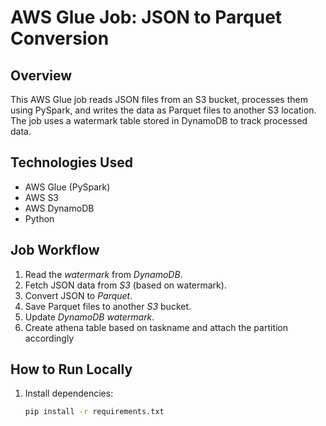 # AWS Glue Job: JSON to Parquet Conversion

## Overview
This AWS Glue job reads JSON files from an S3 bucket, processes them using PySpark, and writes the data as Parquet files to another S3 location. The job uses a watermark table stored in DynamoDB to track processed data.

## Technologies Used
- AWS Glue (PySpark)
- AWS S3
- AWS DynamoDB
- Python

## Job Workflow
1. Read the *watermark* from *DynamoDB*.
2. Fetch JSON data from *S3* (based on watermark).
3. Convert JSON to *Parquet*.
4. Save Parquet files to another *S3* bucket.
5. Update *DynamoDB watermark*.
6. Create athena table based on taskname and attach the partition accordingly

## How to Run Locally
1. Install dependencies:
   ```sh
   pip install -r requirements.txt
